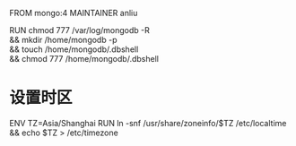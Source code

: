 FROM mongo:4
MAINTAINER anliu


RUN  chmod 777 /var/log/mongodb -R \
	&& mkdir /home/mongodb -p \
	&& touch /home/mongodb/.dbshell \
	&& chmod 777 /home/mongodb/.dbshell


# 设置时区
ENV TZ=Asia/Shanghai
RUN ln -snf /usr/share/zoneinfo/$TZ /etc/localtime && echo $TZ > /etc/timezone


